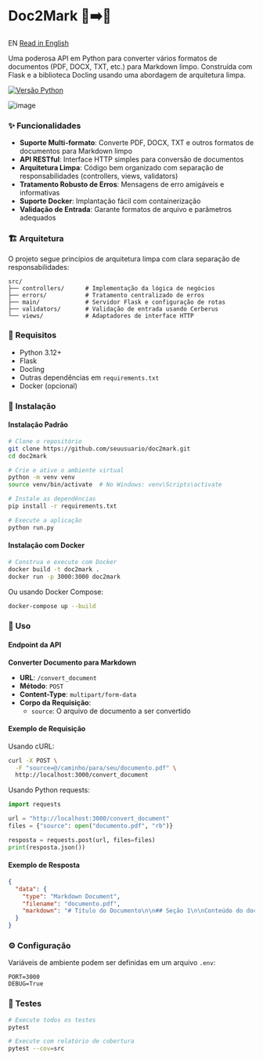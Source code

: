 # Doc2Mark 📄➡️📝
EN [Read in English](./README.md)

Uma poderosa API em Python para converter vários formatos de documentos (PDF, DOCX, TXT, etc.) para Markdown limpo. Construída com Flask e a biblioteca Docling usando uma abordagem de arquitetura limpa.

[![Versão Python](https://img.shields.io/badge/python-3.12+-blue.svg)](https://www.python.org/downloads/)

![image](https://github.com/user-attachments/assets/03fea66f-0e06-48e4-8e04-e6261e216b4c)

### ✨ Funcionalidades

- **Suporte Multi-formato**: Converte PDF, DOCX, TXT e outros formatos de documentos para Markdown limpo
- **API RESTful**: Interface HTTP simples para conversão de documentos
- **Arquitetura Limpa**: Código bem organizado com separação de responsabilidades (controllers, views, validators)
- **Tratamento Robusto de Erros**: Mensagens de erro amigáveis e informativas
- **Suporte Docker**: Implantação fácil com containerização
- **Validação de Entrada**: Garante formatos de arquivo e parâmetros adequados

### 🏗️ Arquitetura

O projeto segue princípios de arquitetura limpa com clara separação de responsabilidades:

```
src/
├── controllers/      # Implementação da lógica de negócios
├── errors/           # Tratamento centralizado de erros
├── main/             # Servidor Flask e configuração de rotas
├── validators/       # Validação de entrada usando Cerberus
└── views/            # Adaptadores de interface HTTP
```

### 🔧 Requisitos

- Python 3.12+
- Flask
- Docling
- Outras dependências em `requirements.txt`
- Docker (opcional)

### 🚀 Instalação

#### Instalação Padrão

```bash
# Clone o repositório
git clone https://github.com/seuusuario/doc2mark.git
cd doc2mark

# Crie e ative o ambiente virtual
python -m venv venv
source venv/bin/activate  # No Windows: venv\Scripts\activate

# Instale as dependências
pip install -r requirements.txt

# Execute a aplicação
python run.py
```

#### Instalação com Docker

```bash
# Construa e execute com Docker
docker build -t doc2mark .
docker run -p 3000:3000 doc2mark
```

Ou usando Docker Compose:

```bash
docker-compose up --build
```

### 📝 Uso

#### Endpoint da API

**Converter Documento para Markdown**

- **URL**: `/convert_document`
- **Método**: `POST`
- **Content-Type**: `multipart/form-data`
- **Corpo da Requisição**:
  - `source`: O arquivo de documento a ser convertido

#### Exemplo de Requisição

Usando cURL:

```bash
curl -X POST \
  -F "source=@/caminho/para/seu/documento.pdf" \
  http://localhost:3000/convert_document
```

Usando Python requests:

```python
import requests

url = "http://localhost:3000/convert_document"
files = {"source": open("documento.pdf", "rb")}

resposta = requests.post(url, files=files)
print(resposta.json())
```

#### Exemplo de Resposta

```json
{
  "data": {
    "type": "Markdown Document",
    "filename": "documento.pdf",
    "markdown": "# Título do Documento\n\n## Seção 1\n\nConteúdo do documento..."
  }
}
```

### ⚙️ Configuração

Variáveis de ambiente podem ser definidas em um arquivo `.env`:

```
PORT=3000
DEBUG=True
```

### 🧪 Testes

```bash
# Execute todos os testes
pytest

# Execute com relatório de cobertura
pytest --cov=src
```
